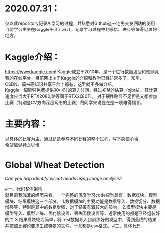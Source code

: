 2020.07.31：
=====================
仅以此repository记录AI学习的过程，并熟悉对Github这一宅男交友网站的使用
当前学习主要在Kaggle平台上展开，记录学习过程中的感悟、进步等值得记录的地方。   

Kaggle介绍：
=====================
https://www.kaggle.com/
Kaggle成立于2010年，是一个进行数据发掘和预测竞赛的在线平台。目前网上关于Kaggle的介绍和教学已经非常多了，知乎、CSDN、简书等知识共享平台上都有，这里就不多做介绍。   
Kaggle一周能够免费提供30小时的算力时间，经过初略的估算（xjb估），其计算速度应当大于RTX2080,略等同于RTX2080TI。  对于硬件略显不足但是又想参加比赛（特别是CV方向深层网络的比赛）的同学来说是在是一项难得福音。

主要内容：
=====================
以具体的比赛为主，通过记录参与不同比赛的整个过程，写下感悟心得  
希望能够持之以恒

Global Wheat Detection
=====================
_Can you help identify wheat heads using image analysis?_

#一、代码整体架构  
就目前我浅薄的经历来看，一个完整的深度学习code应当具有：数据模块、模型模块、结果模块这三个部分。
1.数据模块的主要功能是数据导入、数据切分、数据增强等，特别是其中的数据增强，对于结果有着较大的影响。
2.模型模块主要是模型导入、模型训练、优化器设置、丢失函数设置等，通常使用的都是已经组装好的库
3.结果模块较为简单，将Test数据导入到训练好的模型中，得到最终的结果并按照比赛的要求生成特定的文件，一般都是csv格式。
#二、具体代码

